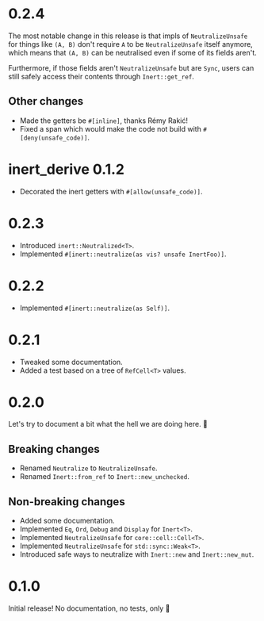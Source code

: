 # 0.2.4

The most notable change in this release is that impls of `NeutralizeUnsafe` for
things like `(A, B)` don't require `A` to be `NeutralizeUnsafe` itself anymore,
which means that `(A, B)` can be neutralised even if some of its fields aren't.

Furthermore, if those fields aren't `NeutralizeUnsafe` but are `Sync`, users
can still safely access their contents through `Inert::get_ref`.

## Other changes

* Made the getters be `#[inline]`, thanks Rémy Rakić!
* Fixed a span which would make the code not build with `#[deny(unsafe_code)]`.

# inert_derive 0.1.2

* Decorated the inert getters with `#[allow(unsafe_code)]`.

# 0.2.3

* Introduced `inert::Neutralized<T>`.
* Implemented `#[inert::neutralize(as vis? unsafe InertFoo)]`.

# 0.2.2

* Implemented `#[inert::neutralize(as Self)]`.

# 0.2.1

* Tweaked some documentation.
* Added a test based on a tree of `RefCell<T>` values.

# 0.2.0

Let's try to document a bit what the hell we are doing here. 👀

## Breaking changes

* Renamed `Neutralize` to `NeutralizeUnsafe`.
* Renamed `Inert::from_ref` to `Inert::new_unchecked`.

## Non-breaking changes

* Added some documentation.
* Implemented `Eq`, `Ord`, `Debug` and `Display` for `Inert<T>`.
* Implemented `NeutralizeUnsafe` for `core::cell::Cell<T>`.
* Implemented `NeutralizeUnsafe` for `std::sync::Weak<T>`.
* Introduced safe ways to neutralize with `Inert::new` and `Inert::new_mut`.

# 0.1.0

Initial release! No documentation, no tests, only 🥖

